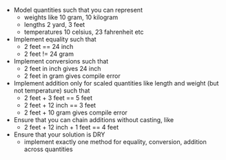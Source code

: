 - Model quantities such that you can represent
  - weights like 10 gram, 10 kilogram
  - lengths 2 yard, 3 feet
  - temperatures 10 celsius, 23 fahrenheit etc
- Implement equality such that
  - 2 feet == 24 inch
  - 2 feet != 24 gram
- Implement conversions such that
  - 2 feet in inch gives 24 inch
  - 2 feet in gram gives compile error
- Implement addition only for scaled quantities like length and weight (but not temperature) such that
  - 2 feet + 3 feet == 5 feet
  - 2 feet + 12 inch == 3 feet
  - 2 feet + 10 gram gives compile error
- Ensure that you can chain additions without casting, like
  - 2 feet + 12 inch + 1 feet == 4 feet
- Ensure that your solution is DRY
  - implement exactly one method for equality, conversion, addition across quantities

